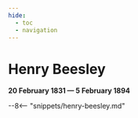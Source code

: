 ```yaml
---
hide:
  - toc
  - navigation 
---
```


# Henry Beesley

**20 February 1831 — 5 February 1894**

--8<-- "snippets/henry-beesley.md"

<!--
### Headstone

![George Prentice headstome](../assets/george-prentice-jnr-headstone.jpg){ width="32%" }

### Inscription

> RIP <br>

-->